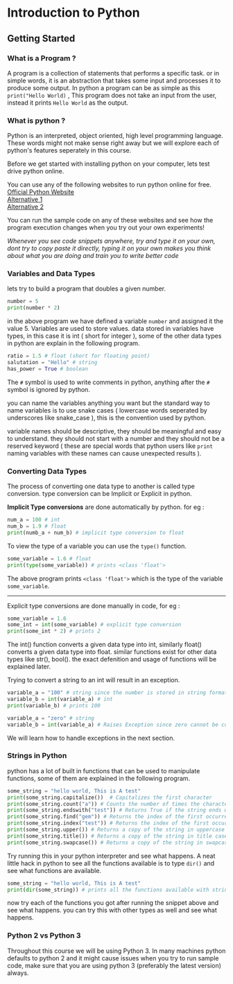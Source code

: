 # Introduction to Python

## Getting Started

### What is a Program ?

A program is a collection of statements that performs a specific task. or in simple words, it is an abstraction that takes some input and processes it to produce some output.
In python a program can be as simple as this `print("Hello World)` , This program does not take an input from the user, instead it prints `Hello World` as the output.

### What is python ?

Python is an interpreted, object oriented, high level programming language. These words might not make sense right away but we will explore each of python's features seperately in this course.

Before we get started with installing python on your computer, lets test drive python online.

You can use any of the following websites to run python online for free.  
[Official Python Website](https://www.python.org/shell/)  
[Alternative 1](https://www.online-python.com/)  
[Alternative 2](https://www.programiz.com/python-programming/online-compiler/)

You can run the sample code on any of these websites and see how the program execution changes when you try out your own experiments!

_Whenever you see code snippets anywhere, try and type it on your own, dont try to copy paste it directly, typing it on your own makes you think about what you are doing and train you to write better code_

### Variables and Data Types

lets try to build a program that doubles a given number.

```python
number = 5
print(number * 2)
```

in the above program we have defined a variable `number` and assigned it the value 5. Variables are used to store values. data stored in variables have types, in this case it is int ( short for integer ), some of the other data types in python are explain in the following program.

```python
ratio = 1.5 # float (short for floating point)
salutation = "Hello" # string
has_power = True # boolean
```

The `#` symbol is used to write comments in python, anything after the `#` symbol is ignored by python.

you can name the variables anything you want but the standard way to name variables is to use snake cases ( lowercase words seperated by underscores like snake_case ), this is the convention used by python.

variable names should be descriptive, they should be meaningful and easy to understand. they should not start with a number and they should not be a reserved keyword ( these are special words that python users like `print` naming variables with these names can cause unexpected results ).

### Converting Data Types

The process of converting one data type to another is called type conversion. type conversion can be Implicit or Explicit in python.

**Implicit Type conversions** are done automatically by python. for eg :

```python
num_a = 100 # int
num_b = 1.9 # float
print(numb_a + num_b) # implicit type conversion to float
```

To view the type of a variable you can use the `type()` function.

```python
some_variable = 1.6 # float
print(type(some_variable)) # prints <class 'float'>
```

The above program prints `<class 'float'>` which is the type of the variable `some_variable`.

---

Explicit type conversions are done manually in code, for eg :

```python
some_variable = 1.6
some_int = int(some_variable) # explicit type conversion
print(some_int * 2) # prints 2
```

The int() function converts a given data type into int, similarly float() converts a given data type into float.
similar functions exist for other data types like str(), bool(). the exact defenition and usage of functions will be explained later.

Trying to convert a string to an int will result in an exception.

```python
variable_a = "100" # string since the number is stored in string format
variable_b = int(variable_a) # int
print(variable_b) # prints 100
```

```python
variable_a = "zero" # string
variable_b = int(variable_a) # Raises Exception since zero cannot be converted to int
```

We will learn how to handle exceptions in the next section.

### Strings in Python

python has a lot of built in functions that can be used to manipulate functions, some of them are explained in the following program.

```python
some_string = "hello world, This is A test"
print(some_string.capitalize())  # Capitalizes the first character
print(some_string.count("a")) # Counts the number of times the character "a" occurs in the string
print(some_string.endswith("test")) # Returns True if the string ends with the substring "test"
print(some_string.find("gem")) # Returns the index of the first occurrence of the substring "gem" and -1 if it does not exist.
print(some_string.index("test")) # Returns the index of the first occurrence of the substring "test" and raises an exception if it does not exist.
print(some_string.upper()) # Returns a copy of the string in uppercase
print(some_string.title()) # Returns a copy of the string in title case
print(some_string.swapcase()) # Returns a copy of the string in swapcase
```

Try running this in your python interpreter and see what happens. A neat little hack in python to see all the functions available is to type `dir()` and see what functions are available.

```python
some_string = "hello world, This is A test"
print(dir(some_string)) # prints all the functions available with strings
```

now try each of the functions you got after running the snippet above and see what happens. you can try this with other types as well and see what happens.

### Python 2 vs Python 3

Throughout this course we will be using Python 3. In many machines python defaults to python 2 and it might cause issues when you try to run sample code, make sure that you are using python 3 (preferably the latest version) always.
